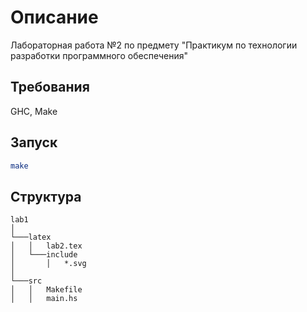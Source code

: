 # Описание

Лабораторная работа №2 по предмету "Практикум по технологии разработки программного обеспечения"

## Требования
GHC, Make

## Запуск

```bash
make
```

## Структура

```
lab1
│
└───latex  
│   │   lab2.tex
│   └───include
│       │   *.svg
│
└───src
│   │   Makefile
│   │   main.hs
```